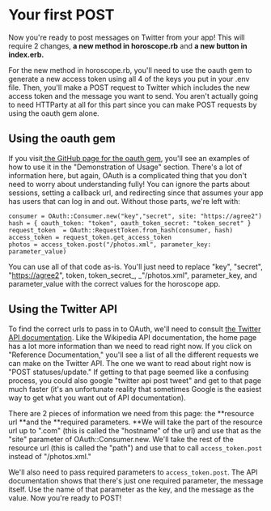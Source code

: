 # Your first POST

Now you're ready to post messages on Twitter from your app! This will require 2 changes, **a new method in horoscope.rb** and **a new button in index.erb.**

For the new method in horoscope.rb, you'll need to use the oauth gem to generate a new access token using all 4 of the keys you put in your .env file. Then, you'll make a POST request to Twitter which includes the new access token and the message you want to send. You aren't actually going to need HTTParty at all for this part since you can make POST requests by using the oauth gem alone.

## Using the oauth gem

If you visit[ the GitHub page for the oauth gem](https://github.com/oauth-xx/oauth-ruby), you'll see an examples of how to use it in the "Demonstration of Usage" section. There's a lot of information here, but again, OAuth is a complicated thing that you don't need to worry about understanding fully! You can ignore the parts about sessions, setting a callback url, and redirecting since that assumes your app has users that can log in and out. Without those parts, we're left with:

```
consumer = OAuth::Consumer.new("key","secret", site: "https://agree2")
hash = { oauth_token: "token", oauth_token_secret: "token_secret" }
request_token  = OAuth::RequestToken.from_hash(consumer, hash)
access_token = request_token.get_access_token
photos = access_token.post("/photos.xml", parameter_key: parameter_value)
```

You can use all of that code as-is. You'll just need to replace "key", "secret", "[https://agree2](https://dev.twitter.com/rest/reference/post/statuses/update)", token, token\_secret_, _"/photos.xml", parameter\_key, and parameter\_value with the correct values for the horoscope app.

## Using the Twitter API

To find the correct urls to pass in to OAuth, we'll need to consult [the Twitter API documentation](https://dev.twitter.com/rest/public). Like the Wikipedia API documentation, the home page has a lot more information than we need to read right now. If you click on "Reference Documentation," you'll see a list of all the different requests we can make on the Twitter API. The one we want to read about right now is "POST statuses/update." If getting to that page seemed like a confusing process, you could also google "twitter api post tweet" and get to that page much faster \(it's an unfortunate reality that sometimes Google is the easiest way to get what you want out of API documentation\).

There are 2 pieces of information we need from this page: the **resource url **and the **required parameters. **We will take the part of the resource url up to ".com" \(this is called the "hostname" of the url\) and use that as the "site" parameter of OAuth::Consumer.new. We'll take the rest of the resource url \(this is called the "path"\)  and use that to call `access_token.post` instead of "/photos.xml."

We'll also need to pass required parameters to `access_token.post`. The API documentation shows that there's just one required parameter, the message itself. Use the name of that parameter as the key, and the message as the value. Now you're ready to POST!

